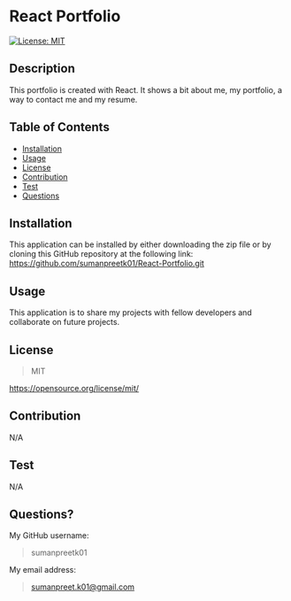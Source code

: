 # React Portfolio      
  [![License: MIT](https://img.shields.io/badge/License-MIT-yellow.svg)](https://opensource.org/licenses/MIT)
## Description
This portfolio is created with React. It shows a bit about me, my portfolio, a way to contact me and my resume.

## Table of Contents

- [Installation](#installation)
- [Usage](#usage)
- [License](#license)
- [Contribution](#contribution)
- [Test](#test)
- [Questions](#questions)

## Installation 
This application can be installed by either downloading the zip file or by cloning this GitHub repository at the following link: https://github.com/sumanpreetk01/React-Portfolio.git

## Usage
This application is to share my projects with fellow developers and collaborate on future projects.

## License

>MIT

https://opensource.org/license/mit/


## Contribution
N/A

## Test
N/A

## Questions?
My GitHub username:
>
>sumanpreetk01

My email address:
>
>sumanpreet.k01@gmail.com

